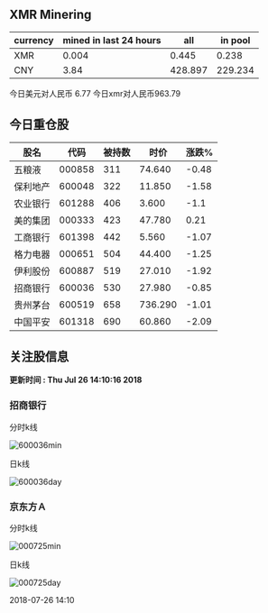 ## XMR Minering

|currency|mined in last 24 hours|all|in pool|
|---|---|---|---|
|XMR|0.004|0.445|0.238|
|CNY|3.84|428.897|229.234|

今日美元对人民币 6.77	今日xmr对人民币963.79


## 今日重仓股 

|股名|代码|被持数|时价|涨跌%|
|---|---|---|---|---|
|五粮液|000858|311|74.640|-0.48|
|保利地产|600048|322|11.850|-1.58|
|农业银行|601288|406|3.600|-1.1|
|美的集团|000333|423|47.780|0.21|
|工商银行|601398|442|5.560|-1.07|
|格力电器|000651|504|44.400|-1.25|
|伊利股份|600887|519|27.010|-1.92|
|招商银行|600036|530|27.980|-0.85|
|贵州茅台|600519|658|736.290|-1.01|
|中国平安|601318|690|60.860|-2.09|

## 关注股信息
**更新时间 : Thu Jul 26 14:10:16 2018**
### 招商银行 
分时k线

![600036min](http://image.sinajs.cn/newchart/min/n/sh600036.gif)

日k线

![600036day](http://image.sinajs.cn/newchart/daily/n/sh600036.gif)

### 京东方Ａ 
分时k线

![000725min](http://image.sinajs.cn/newchart/min/n/sz000725.gif)

日k线

![000725day](http://image.sinajs.cn/newchart/daily/n/sz000725.gif)

2018-07-26 14:10